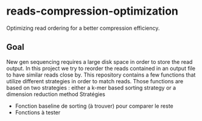 # reads-compression-optimization
Optimizing read ordering for a better compression efficiency.

## Goal
New gen sequencing requires a large disk space in order to store the read output. In this project we try to reorder the reads contained in an output file to have similar reads close by.
This repository contains a few functions that utilize different strategies in order to match reads.
Those functions are based on two strategies : either a k-mer based sorting strategy or a dimension reduction method
Stratégies
- Fonction baseline de sorting (à trouver) pour comparer le reste
- Fonctions à tester

